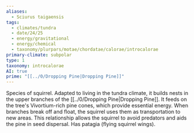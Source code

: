 ```yaml
---
aliases:
  - Sciurus taigaensis
tags:
  - climates/tundra
  - date/24/25
  - energy/gravitational
  - energy/chemical
  - taxonomy/plurpars/motae/chordatae/calorae/introcalorae
primary-climate: subpolar
type: 1
taxonomy: introcalorae
AI: true
prime: "[[../0/Dropping Pine|Dropping Pine]]"
---
```

Species of squirrel. Adapted to living in the tundra climate, it builds nests in the upper branches of the [[../0/Dropping Pine|Dropping Pine]]. It feeds on the tree's Vivortium-rich pine cones, which provide essential energy. When branches break off and float, the squirrel uses them as transportation to new areas. This relationship allows the squirrel to avoid predators and aids the pine in seed dispersal. Has patagia (flying squirrel wings).